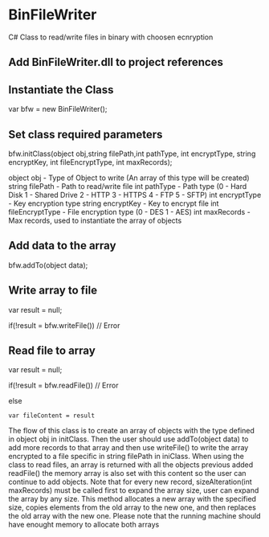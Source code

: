 # BinFileWriter
C# Class to read/write files in binary with choosen ecnryption

## Add BinFileWriter.dll to project references
## Instantiate the Class

var bfw = new BinFileWriter();

## Set class required parameters

bfw.initClass(object obj,string filePath,int pathType, int encryptType, string encryptKey, int fileEncryptType, int maxRecords);

object obj		        - Type of Object to write (An array of this type will be created)
string filePath			- Path to read/write file
int pathType			- Path type (0 - Hard Disk 1 - Shared Drive 2 - HTTP 3 - HTTPS 4 - FTP 5 - SFTP)
int encryptType 		- Key encryption type
string encryptKey		- Key to encrypt file
int fileEncryptType 	        - File encryption type (0 - DES 1 - AES)
int maxRecords			- Max records, used to instantiate the array of objects

## Add data to the array
bfw.addTo(object data);

## Write array to file
var result = null;

if(!result = bfw.writeFile())
	// Error
	
## Read file to array
var result = null;

if(!result = bfw.readFile())
	// Error
	
else
	
	var fileContent = result
	
	

The flow of this class is to create an array of objects with the type defined in object obj in initClass. Then the user should use addTo(object data) to add more records to that array and then use writeFile() to write the array encrypted to a file specific in string filePath in iniClass. When using the class to read files, an array is returned with all the objects previous added readFile() the memory array is also set with this content so the user can continue to add objects. Note that for every new record, sizeAlteration(int maxRecords) must be called first to expand the array size, user can expand the array by any size. This method allocates a new array with the specified size, copies elements from the old array to the new one, and then replaces the old array with the new one. Please note that the running machine should have enought memory to allocate both arrays


